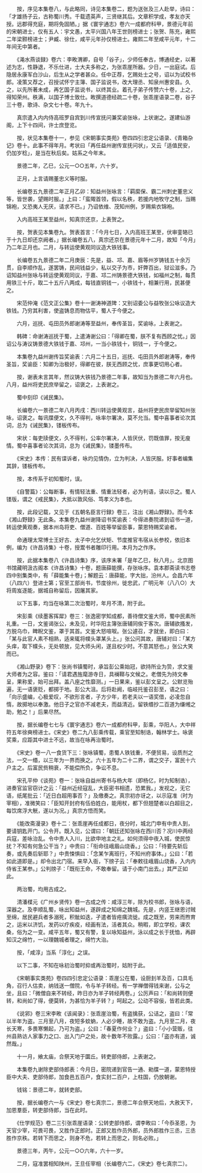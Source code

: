 <!-- { "loadSidebar": true } -->
　　按，序见本集卷八，与此略同，诗见本集卷二，题为送张及三人赴举，诗曰：「才雄扬子云，古称蜀川秀。千载遗英声，三贤继其后。文章积学成，孝友亦天授。远郡得充庭，期将免固陋。」据《寰宇通志》卷六一成都府科甲，景德元年前的宋朝进士，仅有五人：宇文愚，太平兴国八年王世则榜进士；张贺、陈充，雍熙二年梁颢榜进士；尹臧、徐仕，咸平元年孙仅榜进士。雍熙二年至咸平元年，十二年间无中第者。

　　《渑水燕谈録》卷六：李畋渭卿，自号「谷子」，少师任奉古，博通经史，以著述为志，性静退，不乐仕进，士大夫多称之，为张乖崖所器。少日，一出庭试。后隐居永康军白沙山，后生从之学者甚众。任中正荐，乞赐处士之号，诏以为试校书郎。凌策又荐之，召授试怀宁主簿、国子监说书，改大理丞、知泉州惠安县。久之，以先所著未成，再乞国子监说书，以终其业。着孔子弟子传赞六十卷，上之，得知荣州。秩满，以国子博士致仕。畋撰道德经疏二十卷，张乖崖语录二卷，谷子三十卷，歌诗、杂文七十卷。年九十。

　　真宗遣入内内侍高班罗自宾到川传宣抚问兼奖谕张咏，上状谢之。遂建仙游阁，上下十四间，许士庶登览。

　　按，状见本集卷十一，参见《宋朝事实类苑》卷四四引忠定公语录、《青箱杂记》卷十。此事不得年月。考状曰「再任益州谢传宣抚问状」，又云「适值民安，仍加岁稔」，是当在秋后矣。姑系之今年末。

　　景德二年，乙巳，公元一○○五年，六十岁。

　　正月，上言请赐董忠义等时服。

　　长编卷五九景德二年正月乙卯：知益州张咏言：「羁縻保、霸二州刺史董忠义等，皆世袭，望赐时服。」上曰：「蛮陬首领，假以名秩，若援内地牧守之制，当赐锦袍，又恐夷人无厌，请求不已。」乃诏依维、茂知州例，岁赐紫衣锦袍。

　　入内高班王某至益州，知真宗还京，上表贺之。

　　按，贺表见本集卷九。贺表首言：「今月七日，入内高班王某至，伏审銮辂已于十九日却还京阙者。」据长编卷五八，真宗还京在景德元年十二月，故知「今月」乃二年正月也。二月，与转运使黄观同议造大铁钱事。

　　长编卷五九景德二年二月庚辰：先是，益、邛、嘉、眉等州岁铸钱五十余万贯，自李顺作乱，遂罢铸，民间钱益少，私以交子为市，奸弊百出，狱讼滋多。乃诏知益州张咏与转运使黄观同议，于嘉、邛二州铸景德大铁钱，如福州之制，每贯用铁三十斤，取二十五斤八两成，每钱直铜钱一，小铁钱十，相兼行用，民甚便之。

　　宋范仲淹《范文正公集》卷十一谢涛神道陴：又别诏委公与益牧张公咏议造大铁钱。乃穷其利害，使盗铸息而物估平，蜀人于今便之。

　　六月，巡抚、屯田员外郎谢涛等至益州，奉传圣旨，奖谕咏，上表谢之。

　　韩碑：命谢涛巡抚于蜀，上遣涛谢公曰：「得卿在蜀，朕不复有西顾之忧。」因诏公与涛议铸景德大铁钱于嘉、邛州，一当小铁钱十，铜钱一，于今便之。

　　本集卷九益州谢传旨奖谕表：六月二十五日，巡抚、屯田员外郎谢涛等，奉传圣旨，奖谕臣：知卿为治极好，得卿在彼，朕无西顾之忧，庶事更切用心者。

　　按，谢表未言其年，然议铸大铁钱乃景德二年事，故知当为景德二年六月也。八月，益州将吏民庶举留之，诏褒之，上表谢之。

　　蜀中刻印《诫民集》。

　　长编卷六一景德二年八月丙戌：西川转运使黄观言，益州将吏民庶举留知州张咏，诏褒之。每讯牒便文，久不得判，咏率尔署决，莫不允当。蜀中喜事者论次其词，总为《诫民集》，镂板传布。

　　宋状：每吏牍便文，久不得判，公率尔署决，人皆厌伏，罚既值罪，按无廋情。蜀中喜事者论次其词，总为《诫民集》，镂墨传布。

　　《宋史》本传：民有谍诉者，咏灼见情伪，立为判决，人皆厌服。好事者编集其辞，镂板传布。

　　按，本传系于初知蜀时，误。

　　《自警篇》：公每断事，有情轻法重、情重法轻者，必为判语，读以示之。蜀人镂版，谓之《戒民集》，大抵以敦风俗、笃孝义为本也。

　　按，此段记载，又见于《五朝名臣言行録》卷三，注出《湘山野録》。而今本《湘山野録》无此条。本集卷九益州谢降诏书奖谕表：今得进奏院递到诏书一道，转运使黄观奏，据本州岛将吏、僧道、百姓等举留臣事，蒙恩特赐奖谕者。

　　命通理太常博士王好古、太子中允乞伏矩、节度推官韦宿从长参校，依旧本例，编为《许昌诗集》十卷，授鬻书者雕印行用。本月为之作序。

　　按，此据本集卷八《许昌诗集》序，该序末署「是年乙巳，秋八月」。北京图书馆藏明汲古阁本《许昌诗集》十卷，题唐薛能撰，存张咏序。袁本郡斋读书志卷四中别集类中，有「薛能集十卷」；解题云：唐薛能，字大拙，汾州人。会昌六年（八四六）登进士第；官至工部尚书，节度徐州，徙忠武，广明元年（八八○）大将周岌逐能，据城自称留后，因屠其家。

　　以下五事，均当在咏第二次治蜀时，年月不清，附于此。

　　宋彭乘《续墨客挥犀》卷三：张逸密学知成都，善待僧文鉴大师，蜀中民素所礼重。一日，文鉴谒张公，未及见，时华阳主簿张唐辅同俟于客次。唐辅欲搔发，方脱乌巾，睥睨文鉴，罩于其首。文鉴大怒喧呶。张公遽召，才就坐，即白曰：「某与此官人素不相熟，适来辄将幞头罩某头上。」张公问其故，唐辅对曰：「某方头痒，取下幞头，无处顿放，见大师头闲，遂且权少时。不意其怒也。」张公大笑而已。

　　《湘山野录》卷下：张尚书镇蜀时，承旨彭公乘始冠，欲持所业为贽，求文鉴大师者为之容。鉴曰：「请君遇旌麾游寺日，具襕鞹与文候之。老僧先为持文奉呈，果称爱，始可出拜。盖八座之性靡测。」一日果来，鉴以彭文呈之。公默览殆遍，无一语褒贬，都掷于地。彭公大沮。后将赴阙，临岐托鉴召彭至，语之曰：「向示盛编，心极爱叹，不欲形言者，子方少年，若老夫以一语奖借，必凌忽自惰，故掷地以奉激。他日子之官亦不减老夫，而益清近。留铁缗抄二百道为缣缃之助，勉之！」后果尽然。

　　按，据长编卷七七与《寰宇通志》卷六一成都府科甲，彭乘，华阳人，大中祥符五年徐奭榜进士。《宋史》卷二九八彭乘传载，乘官至知制诰，翰林学士。咏褒奖乘，应距其中进士不远，故当在咏再治蜀时。

　　《宋史》卷一八一食货下三：张咏镇蜀，患蜀人铁钱重，不便贸易，设质剂之法，一交一缗，以三年为一界而换之。六十五年为二十二界，谓之交子，富民十六户主之。后富民赀稍衰，不能偿所负，争讼不息。

　　宋孔平仲《谈苑》卷一：张咏自益州寄书与杨大年（即杨亿，时为知制诰），进奏官监官窃计之云：「益州近经寇乱，大臣密书相遗，恐累我。」发视之，无它语，纸尾批云：「近日白超用事否？」及缴奏之。真宗初亦讶之，以示寇准（时为宰相），准微笑曰：「臣知开封府有伍伯姓白，能用杖，都下但翘楚者以白超目之，每饮席浮大觥，遂以为况。」真宗方悟而笑。

　　《能改斋漫录》卷十二：张乖崖再任成都日，夜分时，城北门申有中贵人到，要请钥匙开门。公令开。既入见，公谓曰：「朝廷还知张咏在西川否？况川中两经兵寇，差咏治乱。令中贵人入川，比欲申地主之礼。如何须得中夜入城，使民惊扰？不知有何急公干当？」中贵曰：「衔命往峨眉山烧香。」公曰：「待要先斩后奏，或先奏后斩耶？」中贵悚惧曰：「念某乍离班行，不知州府事体。」公曰：「若如此道即是。」却令出北门宿。来早入衙，下牓子云：「奉敕往峨眉山烧香，入内内侍省王某参。」公判牓子：「既衔王命，不敢奉留。请于小南门出去。」其严正如此。 

　　两治蜀，均用古成之。

　　清潘楳元《广州乡贤传》卷一古成之传：咸淳三年，除为校书郎，张咏与语，深器之。及李顺乱蜀，咏出知益州，遂辟成之知绵之魏城。先是，内竖王继恩讨贼至绵，居民避兵者多溺死，积骴如迭，孑遣者皆疮痍流徙。成之既至，劳来而煦育之，运米以济饥，发药以疗疾疫，经画有法，活者其众。稍暇，即立学校，课农桑，俗为之一变。咸平五年，蜀又有警，复以咏知益州，泳以成之长于抚恤，再辟知汉之绵竹，一以理魏城者理之，绵竹大治。

　　按，「咸淳」当系「淳化」之误。

　　以下二事，不知在咏初治蜀时抑或再治蜀时，姑附于此。

　　《宋朝事实类苑》卷四四引忠定公语录：乖崖公在蜀，设厨刲羊及百，口具毛角，召行人估卖，纳钱送一僧院，令与羊子转经。有一学禅僧得钱来谢，公与之坐，且曰：「微僧自来不转经，昨日亦为羊子转经两卷。」公厉声曰：「和尚转则便转，和尚如了得，便莫转，为甚恰为羊子转？」呵起之。公动不容佞，皆若此类。

　　《说郛》卷三宋李畋《该闻录》：张乖崖治蜀，有盗擒获，公诘之，盗曰：「常以半年为盗。三月至八月，夜短多蚊蚋，人必少睡，故不敢为盗。九月至二月，夜长天寒，多畏寒懒起，乃可为盗。」公曰：「春夏作何业？」盗曰：「小小营贩，往州县熟访人家事力之口、出入门户之处，故十数年不败露。」公曰：「盗亦有道，诚然哉。」

　　十一月，飨太庙，合祭天地于圜丘。转吏部侍郎，上表谢之。

　　本集卷九谢除吏部侍郎表：今月日，密院递到官告一通、勑牒一道，蒙恩特授臣中大夫、吏部侍郎，加食邑五百户，食实封二百户，上柱国，仍放朝谢。

　　钱铭：景德二年，就转吏部。

　　按，据长编卷六一与《宋史》卷七真宗二，景德二年合祭天地后，大赦天下，加恩羣臣，转吏部侍郎，当在此时。

　　《仕学规范》卷二三引张乖崖语录：公转吏部侍郎，谓李畋曰：「今忝圣恩，为天官少宰，可畏可畏，又胜作正郎时。正郎又胜作员外郎，员外郎胜作三丞，三丞胜作京秩。若转下而思之，则身不危，若转上而思之，则名必败。」

　　景德三年，丙午，公元一○○六年，六十一岁。

　　二月，寇准罢相知陕州，王旦任宰相（长编卷六二，《宋史》卷七真宗二）。

